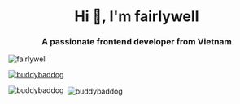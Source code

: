 <!--
![Anurag's GitHub stats](https://github-readme-stats.vercel.app/api?username=fairlywell&show_icons=true)
![Top Langs](https://github-readme-stats.vercel.app/api/top-langs/?username=fairlywell&layout=compact)
-->
<h1 align="center">Hi 👋, I'm fairlywell</h1>
<h3 align="center">A passionate frontend developer from Vietnam</h3>

<p align="left"> <img src="https://komarev.com/ghpvc/?username=fairlywell&label=Profile%20views&color=0e75b6&style=flat" alt="fairlywell" /> </p>

<p align="left"> <a href="https://github.com/ryo-ma/github-profile-trophy"><img src="https://github-profile-trophy.vercel.app/?username=buddybaddog" alt="buddybaddog" /></a> </p>

<!-- <h3 align="left">Connect with me:</h3> -->
<p align="left">
</p>



<p><img align="left" src="https://github-readme-stats.vercel.app/api/top-langs?username=fairlywell&show_icons=true&locale=en&layout=compact" alt="buddybaddog" /></p>

<p>&nbsp;<img align="center" src="https://github-readme-stats.vercel.app/api?username=fairlywell&show_icons=true&locale=en" alt="buddybaddog" /></p>
